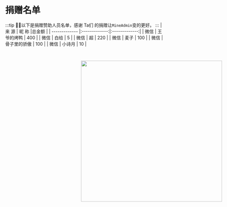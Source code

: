 # 捐赠名单

:::tip
💝🎉以下是捐赠赞助人员名单，感谢 Ta们 的捐赠让`MineAdmin`变的更好。
:::
| 来  源           | 昵  称          |总金额          |
| ------------- |:-------------:|:-------------:|
| 微信 | 王爷的烤鸭 | 400 |
| 微信 | 白给 | 5 |
| 微信 | 超 | 220 |
| 微信 | 麦子 | 100 |
| 微信 | 骨子里的骄傲 | 100 |
| 微信 | 小诗月 | 10 |

<div class="qrcode">
    <img src="https://s4.ax1x.com/2021/12/11/o7suVA.png" width="450" />
</div>

<style scoped>
.theme-default-content:not(.custom) {
    position: relative;
}
table {
    display: inline-table !important;
    width: 530px;
    margin: 0;
}
table tbody td {
    text-align:center;
}
.qrcode {
    position: absolute;
    right: 2.5rem;
    top: 17rem;
}
</style>
